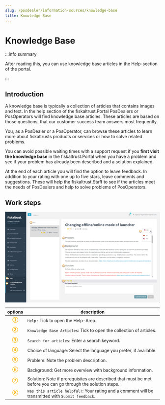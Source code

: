 ```yaml
---
slug: /posdealer/information-sources/knowledge-base
title: Knowledge Base
---
```

# Knowledge Base

:::info summary

After reading this, you can use knowledge base articles in the Help-section of the portal.

:::

## Introduction

A knowledge base is typically a collection of articles that contains images and text. In the help section of the fiskaltrust.Portal PosDealers or PosOperators will find knowledge base articles. These articles are based on those questions, that our customer success team answers most frequently.

You, as a PosDealer or a PosOperator, can browse these articles to learn more about fiskaltrusts products or services or how to solve related problems.  

You can avoid possible waiting times with a support request if you **first visit the knowledge base** in the fiskaltrust.Portal when you have a problem and see if your problem has already been described and a solution explained.

At the end of each article you will find the option to leave feedback. In addition to your rating with one up to five stars, leave comments and suggestions. These will help the fiskaltrust.Staff to see if the articles meet the needs of PosDealers and help to solve problems of PosOperators.

## Work steps

![Help-Section / knowledge base](images/1-knowledge-base.png "https://portal-sandbox.fiskaltrust.TLD/KBArticle#/")

| options | description                                                                                                                |
|:----------------------:|-------------------------------------------------------------------------------------------------------------------------------------|
|![Number 1](../images/Numbers/circle-1o.png)| `Help:` Tick to open the Help-Area.  |
|![Number 2](../images/Numbers/circle-2o.png)| `Knowledge Base Articles`: Tick to open the collection of articles.  |
|![Number 3](../images/Numbers/circle-3o.png)| `Search for articles`: Enter a search keyword.  |
|![Number 4](../images/Numbers/circle-4o.png)| Choice of language: Select the language you prefer, if available.  |
|![Number 5](../images/Numbers/circle-5o.png)| Problem: Note the problem description.  |
|![Number 6](../images/Numbers/circle-6o.png)| Background: Get more overview with background information.  |
|![Number 7](../images/Numbers/circle-7o.png)| Solution: Note if prerequisites are described that must be met before you can go through the solution steps.  |
|![Number 8](../images/Numbers/circle-8o.png)| `Was this article helpful?`: Your rating and a comment will be transmitted with `Submit feedback`.  |
